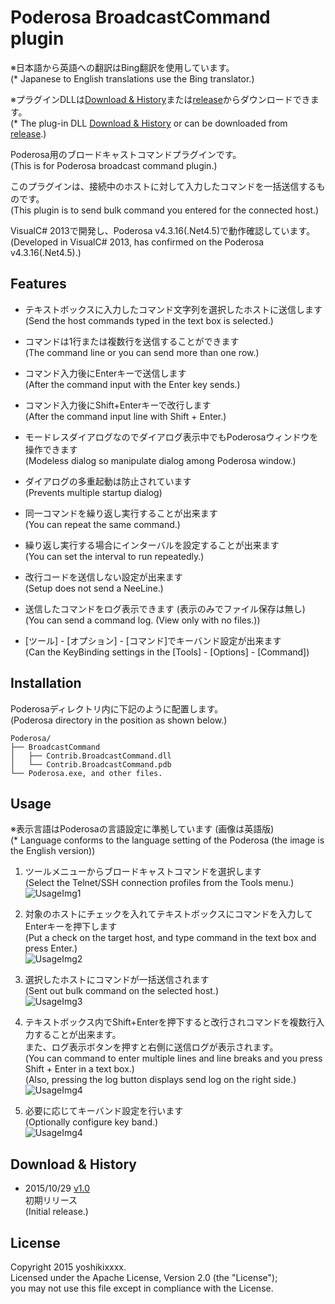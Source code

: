 # Poderosa BroadcastCommand plugin
※日本語から英語への翻訳はBing翻訳を使用しています。  
(* Japanese to English translations use the Bing translator.)

※プラグインDLLは[Download & History](#dl_history)または[release][MENU-RELEASE]からダウンロードできます。  
(* The plug-in DLL [Download & History](#dl_history) or can be downloaded from [release][MENU-RELEASE].)

Poderosa用のブロードキャストコマンドプラグインです。  
(This is for Poderosa broadcast command plugin.)

このプラグインは、接続中のホストに対して入力したコマンドを一括送信するものです。  
(This plugin is to send bulk command you entered for the connected host.)

VisualC# 2013で開発し、Poderosa v4.3.16(.Net4.5)で動作確認しています。  
(Developed in VisualC# 2013, has confirmed on the Poderosa v4.3.16(.Net4.5).)


## Features
* テキストボックスに入力したコマンド文字列を選択したホストに送信します  
(Send the host commands typed in the text box is selected.)

* コマンドは1行または複数行を送信することができます  
(The command line or you can send more than one row.)

* コマンド入力後にEnterキーで送信します  
(After the command input with the Enter key sends.)

* コマンド入力後にShift+Enterキーで改行します  
(After the command input line with Shift + Enter.)

* モードレスダイアログなのでダイアログ表示中でもPoderosaウィンドウを操作できます  
(Modeless dialog so manipulate dialog among Poderosa window.)

* ダイアログの多重起動は防止されています  
(Prevents multiple startup dialog)

* 同一コマンドを繰り返し実行することが出来ます  
(You can repeat the same command.)

* 繰り返し実行する場合にインターバルを設定することが出来ます  
(You can set the interval to run repeatedly.)

* 改行コードを送信しない設定が出来ます  
(Setup does not send a NeeLine.)

* 送信したコマンドをログ表示できます (表示のみでファイル保存は無し)  
(You can send a command log. (View only with no files.))

* [ツール] - [オプション] - [コマンド]でキーバンド設定が出来ます  
(Can the KeyBinding settings in the [Tools] - [Options] - [Command])


## Installation
Poderosaディレクトリ内に下記のように配置します。  
(Poderosa directory in the position as shown below.)

`Poderosa/`  
`├── BroadcastCommand`  
`│   ├── Contrib.BroadcastCommand.dll`  
`│   └── Contrib.BroadcastCommand.pdb`  
`└── Poderosa.exe, and other files.`


## Usage
※表示言語はPoderosaの言語設定に準拠しています (画像は英語版)  
(* Language conforms to the language setting of the Poderosa (the image is the English version))

1. ツールメニューからブロードキャストコマンドを選択します  
(Select the Telnet/SSH connection profiles from the Tools menu.)  
![UsageImg1](https://github.com/yoshikixxxx/poderosa-broadcastcommand-plugin/wiki/img/img1.png)

2. 対象のホストにチェックを入れてテキストボックスにコマンドを入力してEnterキーを押下します  
(Put a check on the target host, and type command in the text box and press Enter.)  
![UsageImg2](https://github.com/yoshikixxxx/poderosa-broadcastcommand-plugin/wiki/img/img2.png)

3. 選択したホストにコマンドが一括送信されます  
(Sent out bulk command on the selected host.)  
![UsageImg3](https://github.com/yoshikixxxx/poderosa-broadcastcommand-plugin/wiki/img/img3.png)

4. テキストボックス内でShift+Enterを押下すると改行されコマンドを複数行入力することが出来ます。  
また、ログ表示ボタンを押すと右側に送信ログが表示されます。  
(You can command to enter multiple lines and line breaks and you press Shift + Enter in a text box.)  
(Also, pressing the log button displays send log on the right side.)
![UsageImg4](https://github.com/yoshikixxxx/poderosa-broadcastcommand-plugin/wiki/img/img4.png)

5. 必要に応じてキーバンド設定を行います  
(Optionally configure key band.)  
![UsageImg4](https://github.com/yoshikixxxx/poderosa-broadcastcommand-plugin/wiki/img/img5.png)


## <a name ="dl_history">Download & History
* 2015/10/29 [v1.0][DL-1.0]  
初期リリース  
(Initial release.)


## License
Copyright 2015 yoshikixxxx.  
Licensed under the Apache License, Version 2.0 (the "License");  
you may not use this file except in compliance with the License.




[MENU-RELEASE]: https://github.com/yoshikixxxx/poderosa-broadcastcommand-plugin/releases
[DL-1.0]: https://github.com/yoshikixxxx/poderosa-broadcastcommand-plugin/releases/download/1.0/broadcastcommand_1.0.zip
